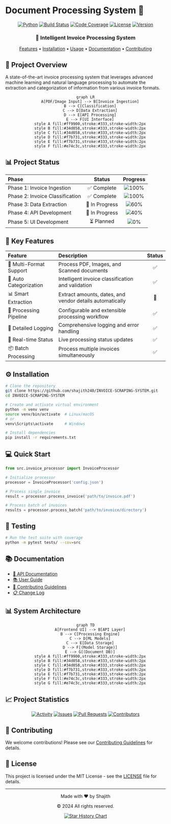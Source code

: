 # Document Processing System 🚀

<div align="center">

[![Python](https://img.shields.io/badge/Python-3.8%2B-blue?style=for-the-badge&logo=python)](https://www.python.org/)
[![Build Status](https://img.shields.io/github/workflow/status/shajith240/INVOICE-SCRAPING-SYSTEM/Tests/main?style=for-the-badge&logo=github)](https://github.com/shajith240/INVOICE-SCRAPING-SYSTEM/actions)
[![Code Coverage](https://img.shields.io/codecov/c/github/shajith240/INVOICE-SCRAPING-SYSTEM/main?style=for-the-badge&logo=codecov)](https://codecov.io/gh/shajith240/INVOICE-SCRAPING-SYSTEM)
[![License](https://img.shields.io/github/license/shajith240/INVOICE-SCRAPING-SYSTEM?style=for-the-badge)](https://github.com/shajith240/INVOICE-SCRAPING-SYSTEM/blob/main/LICENSE)
[![Version](https://img.shields.io/github/v/release/shajith240/INVOICE-SCRAPING-SYSTEM?style=for-the-badge&logo=semantic-release)](https://github.com/shajith240/INVOICE-SCRAPING-SYSTEM/releases)

<h3>🌟 Intelligent Invoice Processing System</h3>

[Features](#-key-features) • [Installation](#%EF%B8%8F-installation) • [Usage](#-quick-start) • [Documentation](#-documentation) • [Contributing](#-contributing)

</div>

## 🎯 Project Overview

A state-of-the-art invoice processing system that leverages advanced machine learning and natural language processing to automate the extraction and categorization of information from various invoice formats.

<div align="center">

```mermaid
graph LR
    A[PDF/Image Input] --> B[Invoice Ingestion]
    B --> C[Classification]
    C --> D[Data Extraction]
    D --> E[API Processing]
    E --> F[UI Interface]
    style A fill:#ff9900,stroke:#333,stroke-width:2px
    style B fill:#34d058,stroke:#333,stroke-width:2px
    style C fill:#34d058,stroke:#333,stroke-width:2px
    style D fill:#f7b731,stroke:#333,stroke-width:2px
    style E fill:#f7b731,stroke:#333,stroke-width:2px
    style F fill:#e74c3c,stroke:#333,stroke-width:2px
```

</div>

## 📊 Project Status

<div align="center">

| Phase | Status | Progress |
|:------|:------:|:--------:|
| Phase 1: Invoice Ingestion | ✅ Complete | ![100%](https://progress-bar.dev/100?color=34D058) |
| Phase 2: Invoice Classification | ✅ Complete | ![100%](https://progress-bar.dev/100?color=34D058) |
| Phase 3: Data Extraction | 🚧 In Progress | ![60%](https://progress-bar.dev/60?color=F7B731) |
| Phase 4: API Development | 🚧 In Progress | ![40%](https://progress-bar.dev/40?color=F7B731) |
| Phase 5: UI Development | ⏳ Planned | ![0%](https://progress-bar.dev/0?color=E74C3C) |

</div>

## 🚀 Key Features

<div align="center">

| Feature | Description | Status |
|:--------|:------------|:------:|
| 📄 Multi-Format Support | Process PDF, Images, and Scanned documents | ✅ |
| 🤖 Auto Categorization | Intelligent invoice classification and validation | ✅ |
| 📊 Smart Extraction | Extract amounts, dates, and vendor details automatically | 🚧 |
| 🔄 Processing Pipeline | Configurable and extensible processing workflow | ✅ |
| 📝 Detailed Logging | Comprehensive logging and error handling | ✅ |
| 🔄 Real-time Status | Live processing status updates | ✅ |
| 📦 Batch Processing | Process multiple invoices simultaneously | ✅ |

</div>

## ⚙️ Installation

```bash
# Clone the repository
git clone https://github.com/shajith240/INVOICE-SCRAPING-SYSTEM.git
cd INVOICE-SCRAPING-SYSTEM

# Create and activate virtual environment
python -m venv venv
source venv/bin/activate  # Linux/macOS
# or
venv\Scripts\activate     # Windows

# Install dependencies
pip install -r requirements.txt
```

## 💻 Quick Start

```python
from src.invoice_processor import InvoiceProcessor

# Initialize processor
processor = InvoiceProcessor('config.json')

# Process single invoice
result = processor.process_invoice('path/to/invoice.pdf')

# Process batch of invoices
results = processor.process_batch('path/to/invoice/directory')
```

## 🧪 Testing

```bash
# Run the test suite with coverage
python -m pytest tests/ --cov=src
```

## 📚 Documentation

- [📖 API Documentation](https://github.com/shajith240/INVOICE-SCRAPING-SYSTEM/wiki/API-Documentation)
- [📚 User Guide](https://github.com/shajith240/INVOICE-SCRAPING-SYSTEM/wiki/User-Guide)
- [🤝 Contributing Guidelines](CONTRIBUTING.md)
- [📋 Change Log](CHANGELOG.md)

## 📊 System Architecture

<div align="center">

```mermaid
graph TD
    A[Frontend UI] --> B[API Layer]
    B --> C[Processing Engine]
    C --> D[ML Models]
    C --> E[Data Storage]
    D --> F[(Model Storage)]
    E --> G[(Document DB)]
    style A fill:#ff9900,stroke:#333,stroke-width:2px
    style B fill:#34d058,stroke:#333,stroke-width:2px
    style C fill:#34d058,stroke:#333,stroke-width:2px
    style D fill:#f7b731,stroke:#333,stroke-width:2px
    style E fill:#f7b731,stroke:#333,stroke-width:2px
    style F fill:#e74c3c,stroke:#333,stroke-width:2px
    style G fill:#e74c3c,stroke:#333,stroke-width:2px
```

</div>

## 📈 Project Statistics

<div align="center">

[![Activity](https://img.shields.io/github/commit-activity/m/shajith240/INVOICE-SCRAPING-SYSTEM?style=for-the-badge&logo=github)](https://github.com/shajith240/INVOICE-SCRAPING-SYSTEM/commits/main)
[![Issues](https://img.shields.io/github/issues/shajith240/INVOICE-SCRAPING-SYSTEM?style=for-the-badge&logo=github)](https://github.com/shajith240/INVOICE-SCRAPING-SYSTEM/issues)
[![Pull Requests](https://img.shields.io/github/issues-pr/shajith240/INVOICE-SCRAPING-SYSTEM?style=for-the-badge&logo=github)](https://github.com/shajith240/INVOICE-SCRAPING-SYSTEM/pulls)
[![Contributors](https://img.shields.io/github/contributors/shajith240/INVOICE-SCRAPING-SYSTEM?style=for-the-badge&logo=github)](https://github.com/shajith240/INVOICE-SCRAPING-SYSTEM/graphs/contributors)

</div>

## 🤝 Contributing

We welcome contributions! Please see our [Contributing Guidelines](CONTRIBUTING.md) for details.

## 📄 License

This project is licensed under the MIT License - see the [LICENSE](LICENSE) file for details.

---

<div align="center">
<p>Made with ❤️ by Shajith</p>
<p>© 2024 All rights reserved.</p>

[![Star History Chart](https://api.star-history.com/svg?repos=shajith240/INVOICE-SCRAPING-SYSTEM&type=Date)](https://star-history.com/#shajith240/INVOICE-SCRAPING-SYSTEM&Date)

</div>
